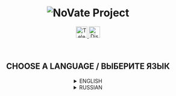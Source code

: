 <h1 align="center">
  <img src="https://i.imgur.com/Tz5wQL5.png" title="NoVate Project" alt="NoVate Project">
</h1>

<p align="center">
  <a href="https://t.me/novatesource" target="__blank">
    <img src="https://i.imgur.com/qbW4p8Y.png" width="30" height="30" title="Telegram" alt="Telegram">
  </a>
  <a href="https://t.me/novatesource" target="__blank">
    <img src="https://i.imgur.com/TFvPWEX.png" width="30" height="30" title="Discord" alt="Discord">
  </a>
</p>

<br/>

<h2 align="center">
  CHOOSE A LANGUAGE / ВЫБЕРИТЕ ЯЗЫК
</h2>

<details>
  <summary align="center">ENGLISH</summary>

  <h2 align="center">
    NoVate Project for SA:MP
  </h2>

  <p align="center">
    <sup>Free Build (Framework & Toolkit) for SA:MP Developers</sup>
  </p>

  ---

  ## :desktop_computer: DESCRIPTION

  Have you wanted to create your own server in SA:MP for a long time, but didn't know where to start? To your attention **NoVate Project**. The build includes a set of basic tools for a good start to the development of the SA:MP server.

  ---

  ## :anchor: WORK PROGRESS

  Progress of the work done (on systems), which are updated as development progresses.
  Edits and updates in systems are possible!

  - [x] Authentication (authorization/account registration)
  - [x] Character system (creation and management)
  - [x] Saving information (about accounts, characters, and so on)
  - [x] AFK system
  - [x] Level and experience system
  - [x] Salary system (PayDay)
  - [x] Chat system
  - [x] Animation system
    - [ ] Animation Menu
  - [x] Menu system
    - [x] Statistics
    - [x] Settings
      - [x] Security
  - [ ] System of works
    - [ ] Initial works
      - [ ] Loader
      - [ ] Farmer
      - [ ] Builder
    - [ ] Main works
      - [ ] Cabbie
      - [ ] Bus driver
      - [ ] Pizza Delivery
      - [ ] Trucker
  - [ ] The system of fractions
    - [ ] State
      - [ ] Los Santos Police Department
      - [ ] Las Venturas Police Department
      - [ ] San Fierro Police Department
      - [ ] Los Santos Medical Center
      - [ ] Las Venturas Medical Center
      - [ ] San Fierro Medical Center
      - [ ] Government
      - [ ] Army
      - [ ] Federal Bureau of Investigation
    - [ ] Illegal
      - [ ] Families
      - [ ] Marabunta Grande
      - [ ] Bloods
      - [ ] Ballas
  - [ ] House system
    - [ ] Purchase
    - [ ] Sale
    - [ ] Broadcast
  - [ ] Business System
    - [ ] Purchase
    - [ ] Sale
    - [ ] Transmission
    - [ ] Product
      - [ ] Purchase
  - [ ] Inventory system
    - [ ] Transmission
    - [ ] Throwing Out
    - [ ] Using
    - [ ] Dragging
  - [ ] Wagering commands
    - [ ] /ame - first person (mini)
    - [ ] /me - first person
    - [ ] /do - third person
    - [ ] /try - successful/unsuccessful
    - [ ] /todo - with a speech
    - [ ] /n - OOC information

  ---

  ## :keyboard: TECHNICAL PART

  ### COMPILATION

  Development from [Zeex](https://github.com/pawn-lang/compiler) is used for compilation. A lot of improvements that speed up the compilation process of the mod.

  ### PLUGINS

  - [Pawn.CMD](https://github.com/katursis/Pawn.CMD) - the command processor. Is the fastest according to the developer.
  - [Pawn.Regex](https://github.com/katursis/Pawn.Regex) - regular expression support.
  - [Streamer](https://github.com/samp-incognito/samp-streamer-plugin) - increases the limits on the server.
  - [MySQL](https://github.com/pBlueG/SA-MP-MySQL) - MySQL database.
  - [MD5](https://github.com/brbsh/samp-plugin-md5) - data encryption.
  - [YSF](https://github.com/IS4Code/YSF) - extracts maximum capabilities by editing memory and connecting.
  - [sscanf2](https://github.com/Y-Less/sscanf) - used for various checks.

  ### INCLUDS

  - [mDialog](https://github.com/Open-GTO/mdialog) - simplified system for creating and managing dialogs.
  
  ---

  ## :star: QUICK START

  ### REQUIRED PROGRAMS
  <sup>Links under the sign (*) are optional.</sup>

  - [XAMPP](https://www.apachefriends.org/)
  - [HeidiSQL](https://www.heidisql.com/download.php)
  - [Git](https://git-scm.com/downloads)
  - [Visual Studio Code *](https://code.visualstudio.com/Download)
  - [SA:MP](https://sa-mp.com/download.php)

  ### INSTALLATION
  <sup>Via Terminal or PowerShell</sup>

  ```
  git clone https://github.com/NoVate911/pawn-novate-project
  ```

  <br/>

  ```
  cd pawn-novate-project
  ```

  <br/>

  ```
  Write "samp-novateproject.sql" and import the database (before that, run XAMPP)
  ```

  <br/>

  ```
  After successfully importing the database, we write "samp-server.exe " and we are waiting for the end of the server launch
  ```
  
</details>

<details>
  <summary align="center">RUSSIAN</summary>

  <h2 align="center">
    NoVate Project для SA:MP
  </h2>

  <p align="center">
    <sup>Бесплатная сборка (Framework & Toolkit) для SA:MP разработчиков</sup>
  </p>

  ---

  ## :desktop_computer: ОПИСАНИЕ

  Давно хотели создать свой собственный сервер в SA:MP, но не знали с чего начать? Вашему вниманию **NoVate Project**. Сборка включает в себя набор основных инструментов для хорошего старта разработки сервера SA:MP.

  ---

  ## :anchor: ПРОГРЕСС РАБОТЫ

  Прогресс проделанной работы (по системам), которые обновляется по мере разработки.
  Возможны правки и обновления в системах!

  - [x] Аутентификация (авторизация/регистрация аккаунта)
  - [x] Система персонажей (создание и управлением ими)
  - [x] Сохранение информации (об аккаунтах, персонажах и так далее)
  - [x] Система AFK
  - [x] Система уровней и опыта
  - [x] Система зарплаты (PayDay)
  - [x] Система чата
  - [x] Система анимаций
    - [ ] Меню анимаций
  - [x] Система меню
    - [x] Статистика
    - [x] Настройки
      - [x] Безопасность
  - [ ] Система работ
    - [ ] Начальные работы
      - [ ] Грузчик
      - [ ] Фермер
      - [ ] Строитель
    - [ ] Основные работы
      - [ ] Таксист
      - [ ] Водитель автобуса
      - [ ] Развозчик пиццы
      - [ ] Дальнобойщик
  - [ ] Система фракций
    - [ ] Государственные
      - [ ] Полицейский Департамент Лос Сантос
      - [ ] Полицейский Департамент Лас Вентурас
      - [ ] Полицейский Департамент Сан Фиерро
      - [ ] Медицинский Центр Лос Сантос
      - [ ] Медицинский Центр Лас Вентурас
      - [ ] Медицинский Центр Сан Фиерро
      - [ ] Правительство
      - [ ] Армия
      - [ ] Федеральное Бюро Расследований
    - [ ] Нелегальные
      - [ ] Families
      - [ ] Marabunta Grande
      - [ ] Bloods
      - [ ] Ballas
  - [ ] Система домов
    - [ ] Покупка
    - [ ] Продажа
    - [ ] Передача
  - [ ] Система бизнесов
    - [ ] Покупка
    - [ ] Продажа
    - [ ] Передача
    - [ ] Товар
      - [ ] Покупка
  - [ ] Система инвентаря
    - [ ] Передача
    - [ ] Выкидывание
    - [ ] Использование
    - [ ] Перетаскивание
  - [ ] Команды для отыгровки
    - [ ] /ame - от первого лица (мини)
    - [ ] /me - от первого лица
    - [ ] /do - от третьего лица
    - [ ] /try - удачно/неудачно
    - [ ] /todo - с речью
    - [ ] /n - OOC информация

  ---

  ## :keyboard: ТЕХНИЧЕСКАЯ ЧАСТЬ

  ### КОМПИЛЯЦИЯ

  Для компиляции используется разработка от [Zeex](https://github.com/pawn-lang/compiler). Множество улучшений, которые ускоряют процесс компиляции мода.

  ### ПЛАГИНЫ

  - [Pawn.CMD](https://github.com/katursis/Pawn.CMD) - командный процессор. Является самым быстрым по словам разработчика.
  - [Pawn.Regex](https://github.com/katursis/Pawn.Regex) - поддержка регулярных выражений.
  - [Streamer](https://github.com/samp-incognito/samp-streamer-plugin) - увеличивает лимиты на сервере.
  - [MySQL](https://github.com/pBlueG/SA-MP-MySQL) - база данных MySQL.
  - [MD5](https://github.com/brbsh/samp-plugin-md5) - шифрование данных.
  - [YSF](https://github.com/IS4Code/YSF) - извлекает максимум возможностей с помощью редактирования памяти и подключения.
  - [sscanf2](https://github.com/Y-Less/sscanf) - используется для различных проверок.

  ### ИНКЛУДЫ

  - [mDialog](https://github.com/Open-GTO/mdialog) - упрощённая система для создания и управления диалогами.

  ---

  ## :star: БЫСТРЫЙ СТАРТ

  ### НЕОБХОДИМЫЕ ПРОГРАММЫ
  <sup>Ссылки под знаком (*) не являются обязательными.</sup>

  - [XAMPP](https://www.apachefriends.org/)
  - [HeidiSQL](https://www.heidisql.com/download.php)
  - [Git](https://git-scm.com/downloads)
  - [Visual Studio Code *](https://code.visualstudio.com/Download)
  - [SA:MP](https://sa-mp.com/download.php)

  ### УСТАНОВКА
  <sup>Через Terminal или PowerShell</sup>

  ```
  git clone https://github.com/NoVate911/pawn-novate-project
  ```

  <br/>

  ```
  cd pawn-novate-project
  ```

  <br/>

  ```
  Пишем "samp-novateproject.sql" и импортируем базу данных (перед этим запустите XAMPP)
  ```

  <br/>

  ```
  После успешного импортирования базы данных, пишем "samp-server.exe" и ждём окончания запуска сервера
  ```
    
</details>
